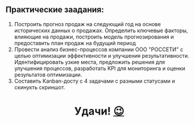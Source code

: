 ## Практические заадания:
1. Построить прогноз продаж на следующий год на основе исторических данных о продажах. Определить ключевые факторы, влияющие на продажи, построить модель прогнозирования и предоставить план продаж на будущий период
2. Провести анализ бизнес-процессов компании ООО "РОССЕТИ" с целью оптимизации эффективности и улучшения результативности. Идентифицировать узкие места, предложить решения для улучшения процессов, разработать KPI для мониторинга и оценки результатов оптимизации.
3. Составить Kanban-досту с 4 задачами с разными статусами и скинукть скриншот.

<h1 align="center">
  Удачи! <a href="https://www.youtube.com/channel/UCaW0RNRwMILFdRM3-EpUYjg" target="_blank">😉</a> 
</h1>
